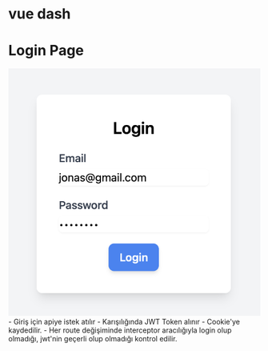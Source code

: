 # vue dash


# Login Page
![Login](docs/login.png)
    - Giriş için apiye istek atılır
    - Karışılığında JWT Token alınır
    - Cookie'ye kaydedilir.
    - Her route değişiminde interceptor aracılığıyla login olup olmadığı, jwt'nin geçerli olup olmadığı kontrol edilir.
